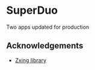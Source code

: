 SuperDuo
================

Two apps updated for production

Acknowledgements
----------------

  * [Zxing library](https://github.com/zxing/zxing)
